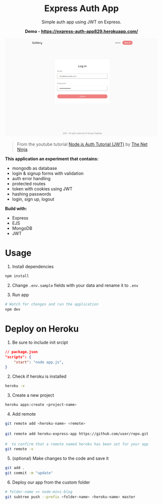 <div align="center">

# Express Auth App

Simple auth app using JWT on Express.

**Demo - https://express-auth-app829.herokuapp.com/**

</div>

![express-auth-app](https://raw.githubusercontent.com/ryuuto829/labs/master/_assets/express-auth-app.jpg)

> From the youtube tutorial [Node.js Auth Tutorial (JWT)](https://www.youtube.com/watch?v=SnoAwLP1a-0&list=PL4cUxeGkcC9iqqESP8335DA5cRFp8loyp&ab_channel=TheNetNinja) by [The Net Ninja](https://www.youtube.com/channel/UCW5YeuERMmlnqo4oq8vwUpg).

**This application an experiment that contains:**

- mongodb as database
- login & signup forms with validation
- auth error handling
- protected routes
- token with cookies using JWT
- hashing passwords
- login, sign up, logout

**Build with:**

- Express
- EJS
- MongoDB
- JWT

# Usage

1. Install dependencies

```bash
npm install
```

2. Change `.env.sample` fields with your data and rename it to `.env`

3. Run app

```bash
# Watch for changes and run the application
npm dev
```

# Deploy on Heroku

1. Be sure to include init srcipt

```json
// package.json
"scripts": {
    "start": "node app.js",
}
```

2. Check if heroku is installed

```bash
heroku -v
```

3. Create a new project

```bash
heroku apps:create <project-name>
```

4. Add remote

```bash
git remote add <heroku-name> <remote>

git remote add heroku-express-app https://github.com/user/repo.git

#  to confirm that a remote named heroku has been set for your app
git remote -v
```

5. (optional) Make changes to the code and save it

```bash
git add .
git commit -m "update"
```

6. Deploy our app from the custom folder

```bash
# folder-name => node-mini-blog
git subtree push --prefix <folder-name> <heroku-name> master
```
